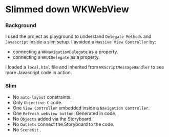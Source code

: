 # Slimmed down WKWebView
### Background
I used the project as playground to understand `Delegate Methods` and `Javascript` inside a slim setup.  I avoided a  `Massive View Controller` by:

- connecting a  `WKNavigationDelegate` as a property.
- connecting a  `WKUIDelegate` as a property.

 I loaded a `local.html` file and inherited from `WKScriptMessageHandler` to see more Javascript code in action.

### Slim
- No `auto-layout` constraints.
- Only `Objective-C` code.
- One `View Controller` embedded inside a `Navigation Controller`.
- One `Refresh webview button`. Generated in code.
- No `Objects` added via the Storyboard.
- No `Outlets` connect the Storyboard to the code.
- No `SceneKit` .
